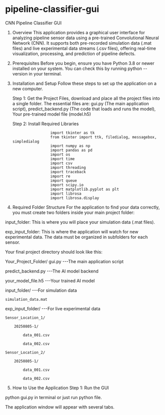 # pipeline-classifier-gui

CNN Pipeline Classifier GUI
1. Overview
This application provides a graphical user interface for analyzing pipeline sensor data using a pre-trained Convolutional Neural Network (CNN). It supports both pre-recorded simulation data (.mat files) and live experimental data streams (.csv files), offering real-time visualization, processing, and prediction of pipeline defects.

2. Prerequisites
Before you begin, ensure you have Python 3.8 or newer installed on your system. You can check this by running python --version in your terminal.

3. Installation and Setup
Follow these steps to set up the application on a new computer.

    Step 1: Get the Project Files, download and place all the project files into a single folder. The essential files are: gui.py (The main      application script), predict_backend.py (The code that loads and runs the model), Your pre-trained model file (model.h5)
    
    Step 2: Install Required Libraries

                        import tkinter as tk
                        from tkinter import ttk, filedialog, messagebox, simpledialog
                        import numpy as np
                        import pandas as pd
                        import os
                        import time
                        import csv
                        import threading
                        import traceback
                        import re
                        import queue
                        import scipy.io
                        import matplotlib.pyplot as plt
                        import librosa
                        import librosa.display

4. Required Folder Structure
For the application to find your data correctly, you must create two folders inside your main project folder:

input_folder: This is where you will place your simulation data (.mat files).

exp_input_folder: This is where the application will watch for new experimental data. The data must be organized in subfolders for each sensor.

Your final project directory should look like this:

Your_Project_Folder/
gui.py                      ---The main application script

predict_backend.py          ---The AI model backend

your_model_file.h5          ---Your trained AI model

input_folder/               ---For simulation data

    simulation_data.mat

exp_input_folder/           ---For live experimental data

    Sensor_Location_1/

        20250805-1/

            data_001.csv

            data_002.csv

    Sensor_Location_2/

        20250805-1/

            data_001.csv

            data_002.csv
            
5. How to Use the Application
Step 1: Run the GUI

python gui.py in terminal or just run python file.

The application window will appear with several tabs.
